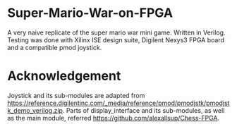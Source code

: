 # Super-Mario-War-on-FPGA
A very naive replicate of the super mario war mini game. Written in Verilog. Testing was done with Xilinx ISE design suite, Digilent Nexys3 FPGA board and a compatible pmod joystick.

# Acknowledgement
Joystick and its sub-modules are adapted from https://reference.digilentinc.com/_media/reference/pmod/pmodjstk/pmodjstk_demo_verilog.zip.
Parts of display_interface and its sub-modules, as well as the main module, referred https://github.com/alexallsup/Chess-FPGA.
